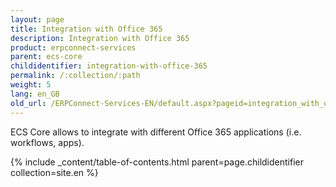 ```yaml
---
layout: page
title: Integration with Office 365
description: Integration with Office 365
product: erpconnect-services
parent: ecs-core
childidentifier: integration-with-office-365
permalink: /:collection/:path
weight: 5
lang: en_GB
old_url: /ERPConnect-Services-EN/default.aspx?pageid=integration_with_office_365
---
```


ECS Core allows to integrate with different Office 365 applications (i.e. workflows, apps). 

{% include _content/table-of-contents.html parent=page.childidentifier collection=site.en %}